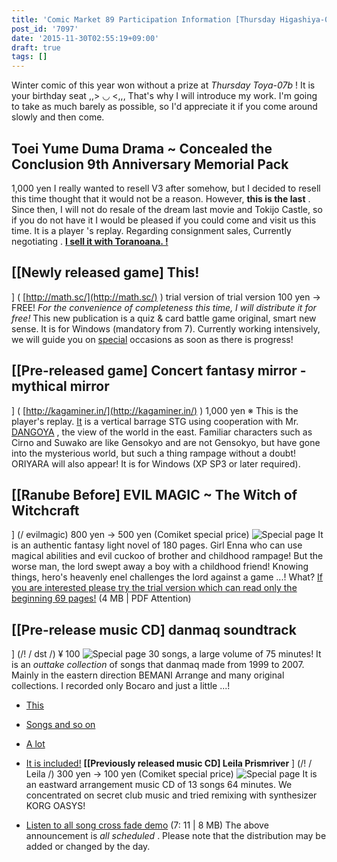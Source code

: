 ```yaml
---
title: 'Comic Market 89 Participation Information [Thursday Higashiya-07b]'
post_id: '7097'
date: '2015-11-30T02:55:19+09:00'
draft: true
tags: []
---
```


Winter comic of this year won without a prize at _Thursday Toya-07b_ ! It is your birthday seat ,,> ◡ <,,, That's why I will introduce my work. I'm going to take as much barely as possible, so I'd appreciate it if you come around slowly and then come.

## Toei Yume Duma Drama ~ Concealed the Conclusion 9th Anniversary Memorial Pack

1,000 yen I really wanted to resell V3 after somehow, but I decided to resell this time thought that it would not be a reason. However, **this is the last** . Since then, I will not do resale of the dream last movie and Tokijo Castle, so if you do not have it I would be pleased if you could come and visit us this time. It is a player 's replay. Regarding consignment sales, Currently negotiating . **[I sell it with Toranoana. !](http://www.toranoana.jp/mailorder/article/04/0030/38/09/040030380928.html)**

## \[\[Newly released game\] This!

\] ( [http://math.sc/](http://math.sc/) ) trial version of trial version 100 yen → FREE! _For the convenience of completeness this time, I will distribute it for free!_ This new publication is a quiz & card battle game original, smart new sense. It is for Windows (mandatory from 7). Currently working intensively, we will guide you on [special](http://math.sc/) occasions as soon as there is progress!

## \[\[Pre-released game\] Concert fantasy mirror - mythical mirror

\] ( [http://kagaminer.in/](http://kagaminer.in/) ) 1,000 yen ※ This is the player's replay. [It](http://dangoya.moo.jp/) is a vertical barrage STG using cooperation with Mr. [DANGOYA](http://dangoya.moo.jp/) , the view of the world in the east. Familiar characters such as Cirno and Suwako are like Gensokyo and are not Gensokyo, but have gone into the mysterious world, but such a thing rampage without a doubt! ORIYARA will also appear! It is for Windows (XP SP3 or later required).

## \[\[Ranube Before\] EVIL MAGIC ~ The Witch of Witchcraft

\] (/ evilmagic) 800 yen → 500 yen (Comiket special price) ![Special page](https://danmaq.com/wp-content/uploads/2012/11/em_POP.png) It is an authentic fantasy light novel of 180 pages. Girl Enna who can use magical abilities and evil cuckoo of brother and childhood rampage! But the worse man, the lord swept away a boy with a childhood friend! Knowing things, hero's heavenly enel challenges the lord against a game ...! What? [If you are interested please try the trial version which can read only the beginning 69 pages!](https://danmaq.com/filez/em_trial.pdf) (4 MB | PDF Attention)

## \[\[Pre-release music CD\] danmaq soundtrack

\] (/! / dst /) ¥ 100 ![Special page](https://danmaq.com/wp-content/uploads/2012/11/dst_jacket.png) 30 songs, a large volume of 75 minutes! It is an _outtake collection_ of songs that danmaq made from 1999 to 2007. Mainly in the eastern direction BEMANI Arrange and many original collections. I recorded only Bocaro and just a little ...!

*   [This](https://danmaq.com/!/dst/Hey!.mp3)
*   [Songs and so on](https://danmaq.com/filez/music/new_psm.mp3)
*   [A lot](https://danmaq.com/filez/music/pcb.mp3)
*   [It is included!](http://lama.danmaq.com/lamarisa/mp3/15.mp3) **\[\[Previously released music CD\] Leila Prismriver** \] (/! / Leila /) 300 yen → 100 yen (Comiket special price) ![Special page](https://danmaq.com/wp-content/uploads/2012/11/leila1-300x296.jpg) It is an eastward arrangement music CD of 13 songs 64 minutes. We concentrated on secret club music and tried remixing with synthesizer KORG OASYS!
    
*   [Listen to all song cross fade demo](https://danmaq.com/!/leila/x.mp3) (7: 11 | 8 MB) The above announcement is _all scheduled_ . Please note that the distribution may be added or changed by the day.
